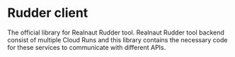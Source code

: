 # Rudder client

The official library for Realnaut Rudder tool. Realnaut Rudder tool backend consist of multiple Cloud Runs and this library contains the necessary code for these services to communicate with different APIs.

